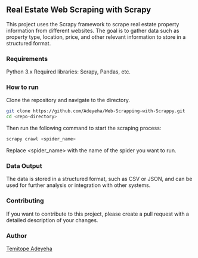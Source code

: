 ## Real Estate Web Scraping with Scrapy
This project uses the Scrapy framework to scrape real estate property information from different websites. The goal is to gather data such as property type, location, price, and other relevant information to store in a structured format.

### Requirements
Python 3.x
Required libraries: Scrapy, Pandas, etc.

### How to run
Clone the repository and navigate to the directory.

```sh
git clone https://github.com/Adeyeha/Web-Scrapping-with-Scrappy.git
cd <repo-directory>
```
Then run the following command to start the scraping process:
```py
scrapy crawl <spider_name>
```
Replace <spider_name> with the name of the spider you want to run.

### Data Output
The data is stored in a structured format, such as CSV or JSON, and can be used for further analysis or integration with other systems.

### Contributing
If you want to contribute to this project, please create a pull request with a detailed description of your changes.

### Author
[Temitope Adeyeha](https://github.com/Adeyeha)